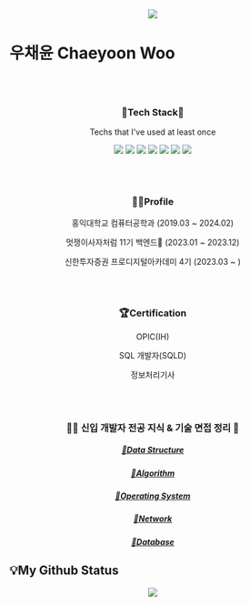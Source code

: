 <div align="center"><img src="https://capsule-render.vercel.app/api?type=waving&color=#5CD1E58&height=150&section=header" /></div>
<h1>우채윤 Chaeyoon Woo</h1>
<br><br>
<h3 align="center">🍎Tech Stack🍎</h3>
<p align="center"> Techs that I've used at least once </p>
<p align="center">
<img src = "https://img.shields.io/badge/Python-3766AB?style=flat-square&logo=Python&logoColor=white"/>
<img src = "https://img.shields.io/badge/C-FFFF00?style=flat-square&logo=C&logoColor=black"/>
<img src = "https://img.shields.io/badge/C++-00FF00?style=flat-square&logo=C%2B%2B&logoColor=black"/>
<img src = "https://img.shields.io/badge/Java-FF0000?style=flat-square&logo=Java&logoColor=white"/>
<img src= "https://img.shields.io/badge/Django-FFFFFF?style=flat-square&logo=Django&logoColor=black"/>
<img src = "https://img.shields.io/badge/Spring-1DDB16?style=flat-square&logo=Spring&logoColor=white"/>
<img src = "https://img.shields.io/badge/Mysql-00AAFF?style=flat-square&logo=Mysql&logoColor=white"/>
</p>
<br><br>
<h3 align="center">👩‍💻Profile</h3>
<p align="center">홍익대학교 컴퓨터공학과 (2019.03 ~ 2024.02)</p>
<p align="center">멋쟁이사자처럼 11기 백엔드🦁 (2023.01 ~ 2023.12) </p>
<p align="center">신한투자증권 프로디지털아카데미 4기 (2023.03 ~ ) </p>
<br><br>
<h3 align="center"> 🏆Certification</h3>
<p align="center">OPIC(IH)</p>
<p align="center">SQL 개발자(SQLD)</p> 
<p align="center">정보처리기사</p>
<br><br>
<h3 align="center"💻Computer Science</h3>

<h3 align="center">👶🏻 신입 개발자 전공 지식 & 기술 면접 정리 📖</h3>
 <p align="center">
 <h5 align="center"><a href="https://yoonstudy-diary.tistory.com/category/CS%20STUDY/%EC%9E%90%EB%A3%8C%EA%B5%AC%EC%A1%B0" target="_blank">📌Data Structure</a></h5>
 <h5 align="center"><a href="https://yoonstudy-diary.tistory.com/category/CS%20STUDY/%EC%95%8C%EA%B3%A0%EB%A6%AC%EC%A6%98" target="_blank">📌Algorithm</a></h5>
 <h5 align="center"><a href="https://yoonstudy-diary.tistory.com/category/CS%20STUDY/%EC%9A%B4%EC%98%81%EC%B2%B4%EC%A0%9C" target="_blank">📌Operating System</a></h5>
 <h5 align="center"><a href="https://yoonstudy-diary.tistory.com/category/CS%20STUDY/%EB%84%A4%ED%8A%B8%EC%9B%8C%ED%81%AC" target="_blank">📌Network</a></h5>
 <h5 align="center"><a href="https://yoonstudy-diary.tistory.com/category/CS%20STUDY/%EB%8D%B0%EC%9D%B4%ED%84%B0%EB%B2%A0%EC%9D%B4%EC%8A%A4" target="_blank">📌Database</a></h5>
</p>

## 💡My Github Status
<p align="center">
  <img src="https://github-readme-stats.vercel.app/api?username=sdc05103&show_icons=true&theme=radical" />
</p>


<!--
**sdc05103/sdc05103** is a ✨ _special_ ✨ repository because its `README.md` (this file) appears on your GitHub profile.

Here are some ideas to get you started:

- 🔭 I’m currently working on ...
- 🌱 I’m currently learning ...
- 👯 I’m looking to collaborate on ...
- 🤔 I’m looking for help with ...
- 💬 Ask me about ...
- 📫 How to reach me: ...
- 😄 Pronouns: ...
- ⚡ Fun fact: ...
-->
